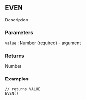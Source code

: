 ## EVEN

Description

### Parameters
`value` : Number (required) - argument

### Returns
Number

### Examples
```
// returns VALUE
EVEN()
```